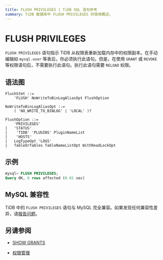 ```yaml
---
title: FLUSH PRIVILEGES | TiDB SQL 语句参考
summary: TiDB 数据库中 FLUSH PRIVILEGES 的使用概述。
---
```


# FLUSH PRIVILEGES

`FLUSH PRIVILEGES` 语句指示 TiDB 从权限表重新加载内存中的权限副本。在手动编辑如 `mysql.user` 等表后，你必须执行此语句。但是，在使用 `GRANT` 或 `REVOKE` 等权限语句后，不需要执行此语句。执行此语句需要 `RELOAD` 权限。

## 语法图

```ebnf+diagram
FlushStmt ::=
    'FLUSH' NoWriteToBinLogAliasOpt FlushOption

NoWriteToBinLogAliasOpt ::=
    ( 'NO_WRITE_TO_BINLOG' | 'LOCAL' )?

FlushOption ::=
    'PRIVILEGES'
|   'STATUS'
|    'TIDB' 'PLUGINS' PluginNameList
|    'HOSTS'
|   LogTypeOpt 'LOGS'
|   TableOrTables TableNameListOpt WithReadLockOpt
```

## 示例

```sql
mysql> FLUSH PRIVILEGES;
Query OK, 0 rows affected (0.01 sec)
```

## MySQL 兼容性

TiDB 中的 `FLUSH PRIVILEGES` 语句与 MySQL 完全兼容。如果发现任何兼容性差异，请[报告问题](https://docs.pingcap.com/tidb/stable/support)。

## 另请参阅

* [SHOW GRANTS](/sql-statements/sql-statement-show-grants.md)

<CustomContent platform="tidb">

* [权限管理](/privilege-management.md)

</CustomContent>
